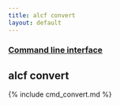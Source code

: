 ```yaml
---
title: alcf convert
layout: default
---
```


### [Command line interface](.)
## alcf convert

{% include cmd_convert.md %}
